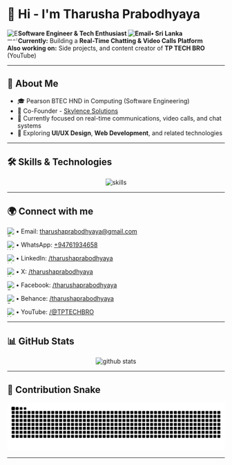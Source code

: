 # 👋 Hi - I'm Tharusha Prabodhyaya

<img align = "left" src="https://img.icons8.com/?size=100&id=qBcBy6Kvv674&format=png&color=000000" alt="Email" width="25" height="25"/> **Software Engineer & Tech Enthusiast <img src="https://img.icons8.com/?size=100&id=60252&format=png&color=000000" alt="Email" width="25" height="25"/>• Sri Lanka** <br>
**Currently:** Building a **Real-Time Chatting & Video Calls Platform** <br>
**Also working on:** Side projects, and content creator of **TP TECH BRO** (YouTube)

---

## 🌱 About Me

* 🎓 Pearson BTEC HND in Computing (Software Engineering)
* 💼 Co-Founder - [Skylence Solutions](https://skylencesolutions.com)
* 🔭 Currently focused on real-time communications, video calls, and chat systems
* 🔎 Exploring **UI/UX Design**, **Web Development**, and related technologies

---

## 🛠️ Skills & Technologies

<p align="center">
  <img src="https://skillicons.dev/icons?i=html,css,js,php,mysql,python,java,react,nodejs,figma,git,github" alt="skills"/>
</p>

---

## 🌍 Connect with me

<img align = "left" src="https://img.icons8.com/?size=100&id=OumT4lIcOllS&format=png&color=000000" alt="Email" width="20" height="20"/> <p>• Email: [tharushaprabodhyaya@gmail.com](mailto:tharushaprabodhyaya@gmail.com)</p>
<img align = "left" src="https://img.icons8.com/color/48/000000/whatsapp.png" alt="WhatsApp" width="20" height="20"/> <p>• WhatsApp: [+94761934658](https://wa.me/+94761934658)</p>
<img align = "left" src="https://img.icons8.com/color/48/000000/linkedin.png" alt="Linkedin" width="20" height="20"/> <p>• LinkedIn: [/tharushaprabodhyaya](https://www.linkedin.com/in/tharushaprabodhyaya)</p>
<img align = "left" src="https://img.icons8.com/?size=100&id=13963&format=png&color=000000" alt="X" width="20" height="20"/> <p>• X: [/tharushaprabodhyaya](https://x.com/tharushaprabodhyaya)</p>
<img align = "left" src="https://img.icons8.com/?size=100&id=uLWV5A9vXIPu&format=png&color=000000" alt="Facebook" width="20" height="20"/><p>• Facebook: [/tharushaprabodhyaya](https://facebook.com/tharushaprabodhyaya)</p>
<img align = "left" src="https://img.icons8.com/?size=100&id=13655&format=png&color=000000" alt="Behance" width="20" height="20"/><p>• Behance: [/tharushaprabodhyaya](https://behance.net/tharushaprabodhyaya)</p>
<img align = "left" src="https://img.icons8.com/?size=100&id=19318&format=png&color=000000" alt="YouTube" width="20" height="20"/><p>• YouTube: [/@TPTECHBRO](https://www.youtube.com/@TPTECHBRO)</p>

---

## 📊 GitHub Stats

<p align="center">
  <img src="https://github-readme-stats.vercel.app/api?username=tharushaprabodhyaya&show_icons=true&theme=tokyonight" alt="github stats" />
</p>

---

## 🐍 Contribution Snake

<p align="center">
  <picture>
    <source media="(prefers-color-scheme: dark)" srcset="https://github.com/tharushaprabodhyaya/tharushaprabodhyaya/raw/output/github-contribution-grid-snake-dark.svg" />
    <source media="(prefers-color-scheme: light)" srcset="https://github.com/tharushaprabodhyaya/tharushaprabodhyaya/raw/output/github-contribution-grid-snake.svg" />
    <img alt="github contribution snake" src="https://github.com/tharushaprabodhyaya/tharushaprabodhyaya/raw/output/github-contribution-grid-snake.svg" />
  </picture>
</p>


---
